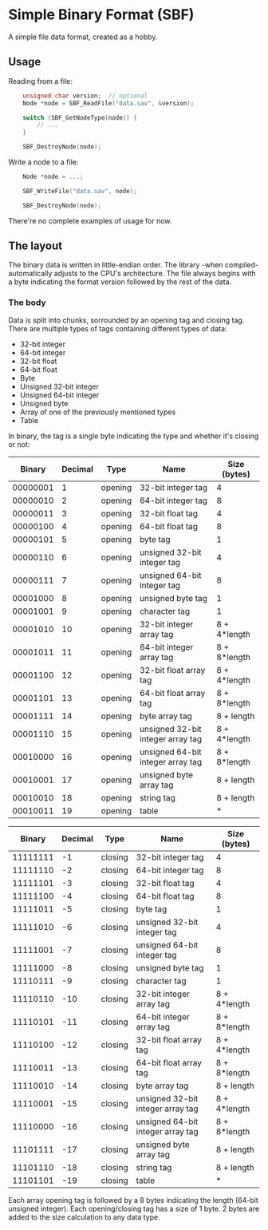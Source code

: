 # Simple Binary Format (SBF)

A simple file data format, created as a hobby.

## Usage

Reading from a file:
```cpp
    unsigned char version;  // optional
    Node *node = SBF_ReadFile("data.sav", &version);

    switch (SBF_GetNodeType(node)) {
        // ...
    }

    SBF_DestroyNode(node);

```
Write a node to a file:
```cpp
    Node *node = ...;

    SBF_WriteFile("data.sav", node);

    SBF_DestroyNode(node);
```

There're no complete examples of usage for now.

## The layout

The binary data is written in little-endian order. The library -when compiled- automatically adjusts to the CPU's architecture.
The file always begins with a byte indicating the format version followed by the rest of the data.

### The body

Data is split into chunks, sorrounded by an opening tag and closing tag.
There are multiple types of tags containing different types of data:

- 32-bit integer
- 64-bit integer
- 32-bit float
- 64-bit float
- Byte
- Unsigned 32-bit integer
- Unsigned 64-bit integer
- Unsigned byte
- Array of one of the previously mentioned types
- Table

In binary, the tag is a single byte indicating the type and whether it's closing or not:

| Binary | Decimal | Type |Name  |Size (bytes) |
| ------ | ------- | ---- | ---- | ----------- |
|00000001|1|opening|32-bit integer tag|4|
|00000010|2|opening|64-bit integer tag|8|
|00000011|3|opening|32-bit float tag|4|
|00000100|4|opening|64-bit float tag|8|
|00000101|5|opening|byte tag|1|
|00000110|6|opening|unsigned 32-bit integer tag|4|
|00000111|7|opening|unsigned 64-bit integer tag|8|
|00001000|8|opening|unsigned byte tag|1|
|00001001|9|opening|character tag|1|
|00001010|10|opening|32-bit integer array tag|8 + 4*length|
|00001011|11|opening|64-bit integer array tag|8 + 8*length|
|00001100|12|opening|32-bit float array tag|8 + 4*length|
|00001101|13|opening|64-bit float array tag|8 + 8*length|
|00001111|14|opening|byte array tag|8 + length|
|00001110|15|opening|unsigned 32-bit integer array tag|8 + 4*length|
|00010000|16|opening|unsigned 64-bit integer array tag|8 + 8*length|
|00010001|17|opening|unsigned byte array tag|8 + length|
|00010010|18|opening|string tag|8 + length|
|00010011|19|opening|table|*|

| Binary | Decimal | Type |Name  |Size (bytes) |
| ------ | ------- | ---- | ---- | ----------- |
|11111111| -1|closing|32-bit integer tag|4|
|11111110| -2|closing|64-bit integer tag|8|
|11111101| -3|closing|32-bit float tag|4|
|11111100| -4|closing|64-bit float tag|8|
|11111011| -5|closing|byte tag|1|
|11111010| -6|closing|unsigned 32-bit integer tag|4|
|11111001| -7|closing|unsigned 64-bit integer tag|8|
|11111000| -8|closing|unsigned byte tag|1|
|11110111| -9|closing|character tag|1|
|11110110|-10|closing|32-bit integer array tag|8 + 4*length|
|11110101|-11|closing|64-bit integer array tag|8 + 8*length|
|11110100|-12|closing|32-bit float array tag|8 + 4*length|
|11110011|-13|closing|64-bit float array tag|8 + 8*length|
|11110010|-14|closing|byte array tag|8 + length|
|11110001|-15|closing|unsigned 32-bit integer array tag|8 + 4*length|
|11110000|-16|closing|unsigned 64-bit integer array tag|8 + 8*length|
|11101111|-17|closing|unsigned byte array tag|8 + length|
|11101110|-18|closing|string tag|8 + length|
|11101101|-19|closing|table|*|

Each array opening tag is followed by a 8 bytes indicating the length (64-bit unsigned integer). 
Each opening/closing tag has a size of 1 byte.
2 bytes are added to the size calculation to any data type.
